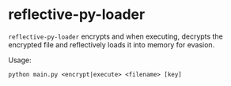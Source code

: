 # reflective-py-loader
`reflective-py-loader` encrypts and when executing, decrypts the encrypted file and reflectively loads it into memory for evasion.

Usage:
```
python main.py <encrypt|execute> <filename> [key]
```